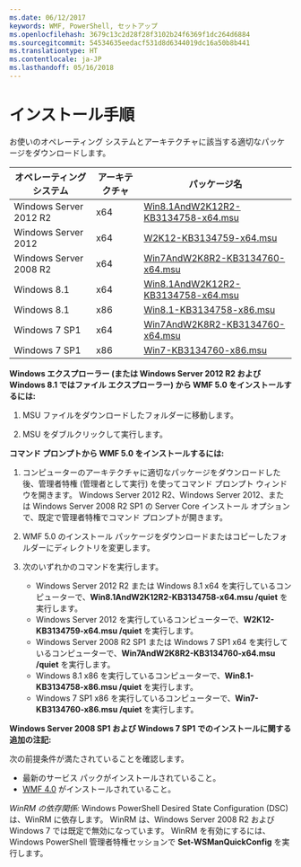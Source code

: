 ```yaml
---
ms.date: 06/12/2017
keywords: WMF, PowerShell, セットアップ
ms.openlocfilehash: 3679c13c2d28f28f3102b24f6369f1dc264d6884
ms.sourcegitcommit: 54534635eedacf531d8d6344019dc16a50b8b441
ms.translationtype: HT
ms.contentlocale: ja-JP
ms.lasthandoff: 05/16/2018
---
```

# <a name="installation-instructions"></a>インストール手順

お使いのオペレーティング システムとアーキテクチャに該当する適切なパッケージをダウンロードします。

| オペレーティング システム       | アーキテクチャ | パッケージ名              |
|------------------------|--------------|---------------------------|
| Windows Server 2012 R2 | x64      | [Win8.1AndW2K12R2-KB3134758-x64.msu](http://go.microsoft.com/fwlink/?LinkId=717507) |
| Windows Server 2012    | x64      | [W2K12-KB3134759-x64.msu](http://go.microsoft.com/fwlink/?LinkId=717506) |
| Windows Server 2008 R2 | x64      | [Win7AndW2K8R2-KB3134760-x64.msu](http://go.microsoft.com/fwlink/?LinkId=717504) |
| Windows 8.1            | x64          | [Win8.1AndW2K12R2-KB3134758-x64.msu](http://go.microsoft.com/fwlink/?LinkId=717507) |
| Windows 8.1            | x86          | [Win8.1-KB3134758-x86.msu](http://go.microsoft.com/fwlink/?LinkID=717963) |
| Windows 7 SP1          | x64          | [Win7AndW2K8R2-KB3134760-x64.msu](http://go.microsoft.com/fwlink/?LinkId=717504) |
| Windows 7 SP1          | x86          | [Win7-KB3134760-x86.msu](http://go.microsoft.com/fwlink/?LinkID=717962) |


**Windows エクスプローラー (または Windows Server 2012 R2 および Windows 8.1 ではファイル エクスプローラー) から WMF 5.0 をインストールするには:**

1. MSU ファイルをダウンロードしたフォルダーに移動します。

2. MSU をダブルクリックして実行します。

**コマンド プロンプトから WMF 5.0 をインストールするには:**

1. コンピューターのアーキテクチャに適切なパッケージをダウンロードした後、管理者特権 (管理者として実行) を使ってコマンド プロンプト ウィンドウを開きます。 Windows Server 2012 R2、Windows Server 2012、または Windows Server 2008 R2 SP1 の Server Core インストール オプションで、既定で管理者特権でコマンド プロンプトが開きます。

2. WMF 5.0 のインストール パッケージをダウンロードまたはコピーしたフォルダーにディレクトリを変更します。

3. 次のいずれかのコマンドを実行します。
    - Windows Server 2012 R2 または Windows 8.1 x64 を実行しているコンピューターで、**Win8.1AndW2K12R2-KB3134758-x64.msu /quiet** を実行します。
    - Windows Server 2012 を実行しているコンピューターで、**W2K12-KB3134759-x64.msu /quiet** を実行します。
    - Windows Server 2008 R2 SP1 または Windows 7 SP1 x64 を実行しているコンピューターで、**Win7AndW2K8R2-KB3134760-x64.msu /quiet** を実行します。
    - Windows 8.1 x86 を実行しているコンピューターで、**Win8.1-KB3134758-x86.msu /quiet** を実行します。
    - Windows 7 SP1 x86 を実行しているコンピューターで、**Win7-KB3134760-x86.msu /quiet** を実行します。

**Windows Server 2008 SP1 および Windows 7 SP1 でのインストールに関する追加の注記:**

次の前提条件が満たされていることを確認します。
- 最新のサービス パックがインストールされていること。
- [WMF 4.0](http://www.microsoft.com/en-us/download/details.aspx?id=40855) がインストールされていること。

*WinRM の依存関係:* Windows PowerShell Desired State Configuration (DSC) は、WinRM に依存します。 WinRM は、Windows Server 2008 R2 および Windows 7 では既定で無効になっています。 WinRM を有効にするには、Windows PowerShell 管理者特権セッションで **Set-WSManQuickConfig** を実行します。
